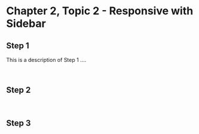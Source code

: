 # Chapter 2, Topic 2 - Responsive with Sidebar

## Step 1 

This is a description of Step 1 ....

&nbsp;  
 
## Step 2

&nbsp;  

## Step 3
